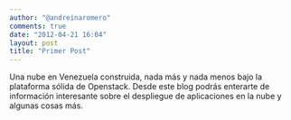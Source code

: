 ```yaml
---
author: "@andreinaromero"
comments: true
date: "2012-04-21 16:04"
layout: post
title: "Primer Post"
---
```

Una nube en Venezuela construida, nada más y nada menos bajo la plataforma sólida de Openstack. Desde este blog podrás enterarte de información interesante sobre el despliegue de aplicaciones en la nube y algunas cosas más.

